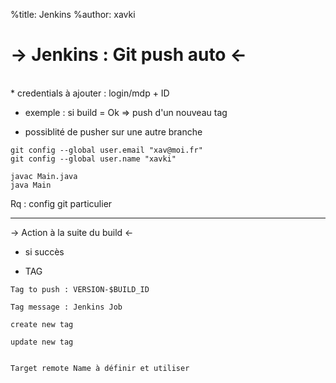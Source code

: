 %title: Jenkins
%author: xavki

-> Jenkins : Git push auto <-
========


<br>
* credentials à ajouter : login/mdp + ID


* exemple : si build = Ok => push d'un nouveau tag


* possiblité de pusher sur une autre branche


```
git config --global user.email "xav@moi.fr"
git config --global user.name "xavki"

javac Main.java
java Main
```

Rq : config git particulier


----------------------------------------------------------------


-> Action à la suite du build <-




* si succès



* TAG

```
Tag to push : VERSION-$BUILD_ID

Tag message : Jenkins Job

create new tag

update new tag


Target remote Name à définir et utiliser

```
